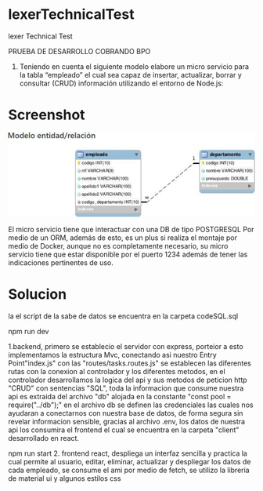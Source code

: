 # lexerTechnicalTest

lexer Technical Test

PRUEBA DE DESARROLLO COBRANDO BPO

1. Teniendo en cuenta el siguiente modelo elabore un micro servicio para la tabla
“empleado” el cual sea capaz de insertar, actualizar, borrar y consultar (CRUD)
información utilizando el entorno de Node.js:
# Screenshot
![](docs/modelPostgresql.jpeg)


El micro servicio tiene que interactuar con una DB de tipo POSTGRESQL Por medio de un
ORM, además de esto, es un plus si realiza el montaje por medio de Docker, aunque no es
completamente necesario, su micro servicio tiene que estar disponible por el puerto 1234
además de tener las indicaciones pertinentes de uso.

# Solucion 

la el script de la sabe de datos se encuentra en la carpeta codeSQL.sql
 
npm run dev

1.backend, primero se establecio el servidor con express, porteior a esto implementamos la estructura Mvc, conectando asi nuestro Entry Point"index.js" con las "routes/tasks.routes.js"
se establecen las diferentes rutas con la conexion al controlador y los diferentes metodos, en el controlador desarrollamos la logica del api y sus metodos de peticion http "CRUD" con sentencias "SQL", toda la informacion que consume nuestra api es extraida del archivo "db" alojada en la constante "const pool = require("../db");" en el archivo db se definen las credenciales las cuales nos ayudaran a conectarnos con nuestra base de datos, de forma segura sin revelar informacion sensible, gracias al archivo .env, los datos de nuestra api los consumira el frontend el cual se encuentra en la carpeta "client" desarrollado en react.

npm run start
2. frontend react, despliega un interfaz sencilla y practica la cual permite al usuario, editar, eliminar, actualizar y despliegar los datos de cada empleado, se consume el ami por medio de fetch, se utilizo la libreria de material ui y algunos estilos css